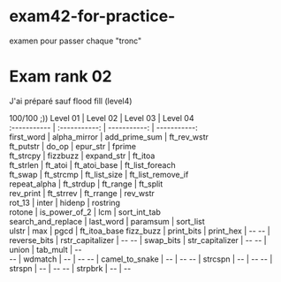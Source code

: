# exam42-for-practice-
examen pour passer chaque "tronc"
# Exam rank 02
J'ai préparé sauf flood fill (level4)

100/100 ;))
 Level 01           | Level 02          | Level 03          | Level 04           
:-----------        | :-----------:     | -----------:      | -----------:        
first_word          | alpha_mirror      | add_prime_sum     | ft_rev_wstr        
ft_putstr           | do_op	        | epur_str          | fprime              
ft_strcpy           | fizzbuzz	      	| expand_str        | ft_itoa             
ft_strlen           | ft_atoi	        | ft_atoi_base      | ft_list_foreach     
ft_swap		    | ft_strcmp         | ft_list_size      | ft_list_remove_if   
repeat_alpha	    | ft_strdup	        | ft_range          | ft_split            
rev_print	    | ft_strrev		| ft_rrange         | rev_wstr            
rot_13	            | inter       	| hidenp            | rostring            
rotone              | is_power_of_2     | lcm               | sort_int_tab        
search_and_replace  | last_word     	| paramsum          | sort_list           
ulstr               |	max	      	| pgcd              | ft_itoa_base
fizz_buzz	    | print_bits        | print_hex         | --
--	      	    | reverse_bits      | rstr_capitalizer  | --
--                  | swap_bits         | str_capitalizer   | --
--                  | union             | tab_mult          | --         
--                  | wdmatch           | --                | --
--                  | camel_to_snake    | --                | --
--                  | strcspn           | --                | --
--                  | strspn            | --                | --
--                  | strpbrk           | --                | --
